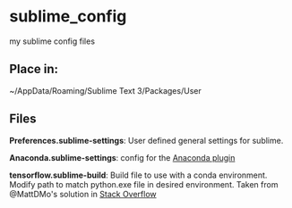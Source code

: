 # sublime_config
my sublime config files


## Place in: 

~/AppData/Roaming/Sublime Text 3/Packages/User



## Files

**Preferences.sublime-settings**: User defined general settings for sublime.

**Anaconda.sublime-settings**: config for the [Anaconda plugin](http://damnwidget.github.io/anaconda/) 

**tensorflow.sublime-build**: Build file to use with a conda environment. Modify path to match python.exe file in desired environment. Taken from @MattDMo's solution in [Stack Overflow](https://stackoverflow.com/questions/34865717/use-conda-environment-in-sublime-text-3)

